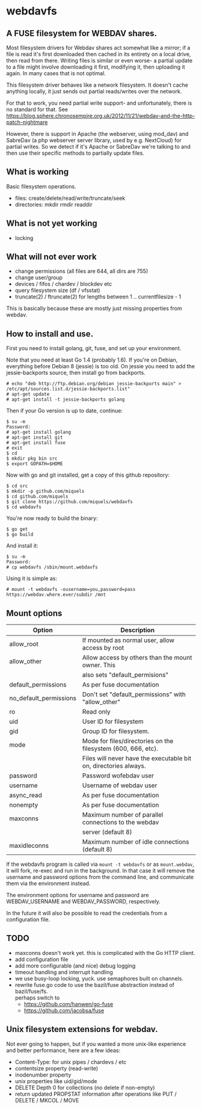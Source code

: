 # webdavfs

## A FUSE filesystem for WEBDAV shares.

Most filesystem drivers for Webdav shares act somewhat like a mirror;
if a file is read it's first downloaded then cached in its entirety
on a local drive, then read from there. Writing files is similar or
even worse- a partial update to a file might involve downloading it first,
modifying it, then uploading it again. In many cases that is not optimal.

This filesystem driver behaves like a network filesystem. It doesn't
cache anything locally, it just sends out partial reads/writes over the
network.

For that to work, you need partial write support- and unfortunately,
there is no standard for that. See
https://blog.sphere.chronosempire.org.uk/2012/11/21/webdav-and-the-http-patch-nightmare

However, there is support in Apache (the webserver, using mod_dav) and
SabreDav (a php webserver server library, used by e.g. NextCloud)
for partial writes. So we detect if it's Apache or SabreDav we're talking
to and then use their specific methods to partially update files.

## What is working

Basic filesystem operations.

- files: create/delete/read/write/truncate/seek
- directories: mkdir rmdir readdir

## What is not yet working

- locking

## What will not ever work

- change permissions (all files are 644, all dirs are 755)
- change user/group
- devices / fifos / chardev / blockdev etc
- query filesystem size (df / vfsstat)
- truncate(2) / ftruncate(2) for lengths between 1 .. currentfilesize - 1

This is basically because these are mostly just missing properties
from webdav.

## How to install and use.

First you need to install golang, git, fuse, and set up your environment.

Note that you need at least Go 1.4 (probably 1.6). If you're on Debian,
everything before Debian 8 (jessie) is too old. On jessie you need to
add the jessie-backports source, then install go from backports.

```
# echo "deb http://ftp.debian.org/debian jessie-backports main" > /etc/apt/sources.list.d/jessie-backports.list"
# apt-get update
# apt-get install -t jessie-backports golang
```

Then if your Go version is up to date, continue:

```
$ su -m
Password:
# apt-get install golang
# apt-get install git
# apt-get install fuse
# exit
$ cd
$ mkdir pkg bin src
$ export GOPATH=$HOME
```

Now with go and git installed, get a copy of this github repository:

```
$ cd src
$ mkdir -p github.com/miquels
$ cd github.com/miquels
$ git clone https://github.com/miquels/webdavfs
$ cd webdavfs
```

You're now ready to build the binary:

```
$ go get
$ go build
```

And install it:

```
$ su -m
Password:
# cp webdavfs /sbin/mount.webdavfs
```

Using it is simple as:
```
# mount -t webdavfs -ousername=you,password=pass https://webdav.where.ever/subdir /mnt
```

## Mount options

| Option | Description |
| --- | --- |
| allow_root		| If mounted as normal user, allow access by root |
| allow_other		| Allow access by others than the mount owner. This |
|			| also sets "default_permisions" |
| default_permissions	| As per fuse documentation |
| no_default_permissions | Don't set "default_permissions" with "allow_other" |
| ro			| Read only |
| uid			| User ID for filesystem |
| gid			| Group ID for filesystem. |
| mode			| Mode for files/directories on the filesystem (600, 666, etc). |
|			| Files will never have the executable bit on, directories always. |
| password		| Password wofebdav user |
| username		| Username of webdav user |
| async_read		| As per fuse documentation |
| nonempty		| As per fuse documentation |
| maxconns              | Maximum number of parallel connections to the webdav
|                       | server (default 8)
| maxidleconns          | Maximum number of idle connections (default 8)

If the webdavfs program is called via `mount -t webdavfs` or as `mount.webdav`,
it will fork, re-exec and run in the background. In that case it will remove
the username and password options from the command line, and communicate them
via the environment instead.

The environment options for username and password are WEBDAV_USERNAME and
WEBDAV_PASSWORD, respectively.

In the future it will also be possible to read the credentials from a
configuration file.

## TODO

- maxconns doesn't work yet. this is complicated with the Go HTTP client.
- add configuration file
- add more configurable (and nice) debug logging
- timeout handling and interrupt handling
- we use busy-loop locking, yuck. use semaphores built on channels.
- rewrite fuse.go code to use the bazil/fuse abstraction instead of bazil/fuse/fs.  
  perhaps switch to  
  - https://github.com/hanwen/go-fuse
  - https://github.com/jacobsa/fuse

## Unix filesystem extensions for webdav.

Not ever going to happen, but if you wanted a more unix-like
experience and better performance, here are a few ideas:

- Content-Type: for unix pipes / chardevs / etc
- contentsize property (read-write)
- inodenumber property
- unix properties like uid/gid/mode
- DELETE Depth 0 for collections (no delete if non-empty)
- return updated PROPSTAT information after operations
  like PUT / DELETE / MKCOL / MOVE

